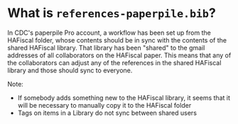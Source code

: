 # What is `references-paperpile.bib`?

In CDC's paperpile Pro account, a workflow has been set up from the 
HAFiscal folder, whose contents should be in sync with the contents
of the shared HAFiscal library. That library has been "shared" to 
the gmail addresses of all collaborators on the HAFiscal paper. 
This means that any of the collaborators can adjust any of the references
in the shared HAFiscal library and those should sync to everyone.

Note:
- If somebody adds something new to the HAFiscal library, it seems 
that it will be necessary to manually copy it to the HAFiscal folder
- Tags on items in a Library do not sync between shared users 

